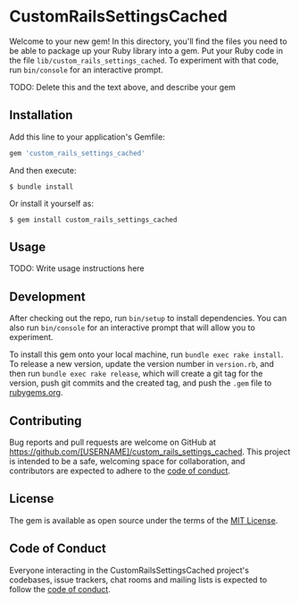 # CustomRailsSettingsCached

Welcome to your new gem! In this directory, you'll find the files you need to be able to package up your Ruby library into a gem. Put your Ruby code in the file `lib/custom_rails_settings_cached`. To experiment with that code, run `bin/console` for an interactive prompt.

TODO: Delete this and the text above, and describe your gem

## Installation

Add this line to your application's Gemfile:

```ruby
gem 'custom_rails_settings_cached'
```

And then execute:

    $ bundle install

Or install it yourself as:

    $ gem install custom_rails_settings_cached

## Usage

TODO: Write usage instructions here

## Development

After checking out the repo, run `bin/setup` to install dependencies. You can also run `bin/console` for an interactive prompt that will allow you to experiment.

To install this gem onto your local machine, run `bundle exec rake install`. To release a new version, update the version number in `version.rb`, and then run `bundle exec rake release`, which will create a git tag for the version, push git commits and the created tag, and push the `.gem` file to [rubygems.org](https://rubygems.org).

## Contributing

Bug reports and pull requests are welcome on GitHub at https://github.com/[USERNAME]/custom_rails_settings_cached. This project is intended to be a safe, welcoming space for collaboration, and contributors are expected to adhere to the [code of conduct](https://github.com/[USERNAME]/custom_rails_settings_cached/blob/master/CODE_OF_CONDUCT.md).

## License

The gem is available as open source under the terms of the [MIT License](https://opensource.org/licenses/MIT).

## Code of Conduct

Everyone interacting in the CustomRailsSettingsCached project's codebases, issue trackers, chat rooms and mailing lists is expected to follow the [code of conduct](https://github.com/[USERNAME]/custom_rails_settings_cached/blob/master/CODE_OF_CONDUCT.md).
